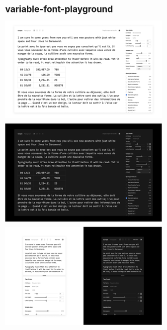# variable-font-playground

![Light Mode](https://github.com/imohanvadivel/variable-font-playground/blob/main/screenshots/light.png?raw=true)

![Dark Mode](https://github.com/imohanvadivel/variable-font-playground/blob/main/screenshots/dark.png?raw=true)

![Responsive](https://github.com/imohanvadivel/variable-font-playground/blob/main/screenshots/mobile.png?raw=true)
